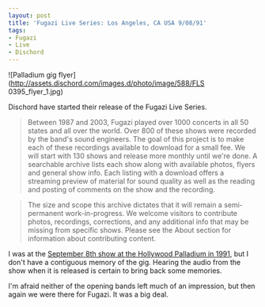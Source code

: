 ```yaml
---
layout: post
title: 'Fugazi Live Series: Los Angeles, CA USA 9/08/91'
tags:
- Fugazi
- Live
- Dischord
---
```

![Palladium gig flyer](http://assets.dischord.com/images.d/photo/image/588/FLS
0395_flyer_1.jpg)

Dischord have started their release of the Fugazi Live Series.

> Between 1987 and 2003, Fugazi played over 1000 concerts in all 50 states and
all over the world. Over 800 of these shows were recorded by the band's sound
engineers. The goal of this project is to make each of these recordings
available to download for a small fee. We will start with 130 shows and
release more monthly until we're done. A searchable archive lists each show
along with available photos, flyers and general show info. Each listing with a
download offers a streaming preview of material for sound quality as well as
the reading and posting of comments on the show and the recording.

>

> The size and scope this archive dictates that it will remain a semi-
permanent work-in-progress. We welcome visitors to contribute photos,
recordings, corrections, and any additional info that may be missing from
specific shows. Please see the About section for information about
contributing content.

I was at the [September 8th show at the Hollywood Palladium in
1991](http://www.dischord.com/fugazi_live_series/los-angeles-ca-usa-90891),
but I don't have a contiguous memory of the gig. Hearing the audio from the
show when it is released is certain to bring back some memories.

I'm afraid neither of the opening bands left much of an impression, but then
again we were there for Fugazi. It was a big deal.
